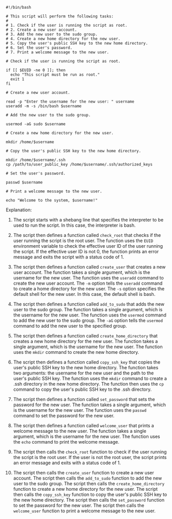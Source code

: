 ```
#!/bin/bash

# This script will perform the following tasks:
#
# 1. Check if the user is running the script as root.
# 2. Create a new user account.
# 3. Add the new user to the sudo group.
# 4. Create a new home directory for the new user.
# 5. Copy the user's public SSH key to the new home directory.
# 6. Set the user's password.
# 7. Print a welcome message to the new user.

# Check if the user is running the script as root.

if [[ $EUID -ne 0 ]]; then
  echo "This script must be run as root."
  exit 1
fi

# Create a new user account.

read -p "Enter the username for the new user: " username
useradd -m -s /bin/bash $username

# Add the new user to the sudo group.

usermod -aG sudo $username

# Create a new home directory for the new user.

mkdir /home/$username

# Copy the user's public SSH key to the new home directory.

mkdir /home/$username/.ssh
cp /path/to/user_public_key /home/$username/.ssh/authorized_keys

# Set the user's password.

passwd $username

# Print a welcome message to the new user.

echo "Welcome to the system, $username!"
```

Explanation:

1. The script starts with a shebang line that specifies the interpreter to be used to run the script. In this case, the interpreter is bash.

2. The script then defines a function called `check_root` that checks if the user running the script is the root user. The function uses the `EUID` environment variable to check the effective user ID of the user running the script. If the effective user ID is not 0, the function prints an error message and exits the script with a status code of 1.

3. The script then defines a function called `create_user` that creates a new user account. The function takes a single argument, which is the username for the new user. The function uses the `useradd` command to create the new user account. The `-m` option tells the `useradd` command to create a home directory for the new user. The `-s` option specifies the default shell for the new user. In this case, the default shell is bash.

4. The script then defines a function called `add_to_sudo` that adds the new user to the sudo group. The function takes a single argument, which is the username for the new user. The function uses the `usermod` command to add the new user to the sudo group. The `-aG` option tells the `usermod` command to add the new user to the specified group.

5. The script then defines a function called `create_home_directory` that creates a new home directory for the new user. The function takes a single argument, which is the username for the new user. The function uses the `mkdir` command to create the new home directory.

6. The script then defines a function called `copy_ssh_key` that copies the user's public SSH key to the new home directory. The function takes two arguments: the username for the new user and the path to the user's public SSH key. The function uses the `mkdir` command to create a .ssh directory in the new home directory. The function then uses the `cp` command to copy the user's public SSH key to the .ssh directory.

7. The script then defines a function called `set_password` that sets the password for the new user. The function takes a single argument, which is the username for the new user. The function uses the `passwd` command to set the password for the new user.

8. The script then defines a function called `welcome_user` that prints a welcome message to the new user. The function takes a single argument, which is the username for the new user. The function uses the `echo` command to print the welcome message.

9. The script then calls the `check_root` function to check if the user running the script is the root user. If the user is not the root user, the script prints an error message and exits with a status code of 1.

10. The script then calls the `create_user` function to create a new user account. The script then calls the `add_to_sudo` function to add the new user to the sudo group. The script then calls the `create_home_directory` function to create a new home directory for the new user. The script then calls the `copy_ssh_key` function to copy the user's public SSH key to the new home directory. The script then calls the `set_password` function to set the password for the new user. The script then calls the `welcome_user` function to print a welcome message to the new user.